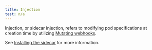 ```yaml
---
title: Injection
test: n/a
---
```


Injection, or sidecar injection, refers to modifying pod specifications at creation time by utilizing [Mutating webhooks](https://kubernetes.io/docs/reference/access-authn-authz/extensible-admission-controllers/).

See [Installing the sidecar](/docs/setup/additional-setup/sidecar-injection) for more information.
